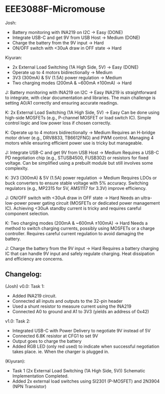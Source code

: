 # EEE3088F-Micromouse


Josh:
- Battery monitoring with INA219 on I2C → Easy (DONE)
- Integrate USB-C and get 9V from USB Host → Medium (DONE)
- Charge the battery from the 9V input → Hard
- ON/OFF switch with <30uA draw in OFF state → Hard

Kiyuran:
- 2x External Load Switching (1A High Side, 5V) → Easy (DONE)
- Operate up to 4 motors bidirectionally → Medium
- 3V3 (300mA) & 5V (1.5A) power regulation → Medium
- Two charging modes (200mA & ~600mA ±100mA) → Hard



J: Battery monitoring with INA219 on I2C → Easy
INA219 is straightforward to integrate, with clear documentation and libraries.
The main challenge is setting A0/A1 correctly and ensuring accurate readings.

K: 2x External Load Switching (1A High Side, 5V) → Easy
Can be done using high-side MOSFETs (e.g., P-channel MOSFET or load switch IC).
Simple control logic and low power loss if chosen correctly.



K: Operate up to 4 motors bidirectionally → Medium
Requires an H-bridge motor driver (e.g., DRV8833, TB6612FNG) and PWM control.
Managing 4 motors while ensuring efficient power use is tricky but manageable.


J: Integrate USB-C and get 9V from USB Host → Medium
Requires a USB-C PD negotiation chip (e.g., STUSB4500, FUSB302) or resistors for fixed voltage.
Can be simplified using a prebuilt module but still involves some complexity.


K: 3V3 (300mA) & 5V (1.5A) power regulation → Medium
Requires LDOs or buck converters to ensure stable voltage with 5% accuracy.
Switching regulators (e.g., MP2315 for 5V, AMS1117 for 3.3V) improve efficiency.




J: ON/OFF switch with <30uA draw in OFF state → Hard
Needs an ultra-low-power power gating circuit (MOSFETs or dedicated power management IC).
Achieving <30uA standby current is tricky and requires careful component selection.

K: Two charging modes (200mA & ~600mA ±100mA) → Hard
Needs a method to switch charging currents, possibly using MOSFETs or a charge controller.
Requires careful current regulation to avoid damaging the battery.

J: Charge the battery from the 9V input → Hard
Requires a battery charging IC that can handle 9V input and safely regulate charging.
Heat dissipation and efficiency are concerns.










## Changelog:

(Josh)
v0.0:
Task 1:
- Added INA219 circuit.
- Connected all inputs and outputs to the 32-pin header
- Used a shunt resistor to measure current using the INA219
- Connected A0 to ground and A1 to 3V3 (yields an address of 0x42)

v1.0:
Task 2:
- Integrated USB-C with Power Delivery to negotiate 9V instead of 5V
- Connected 6.8K resistor at CFG1 to set 9V
- Output goes to charge the battery
- Added RGB LED (only red used) to indicate when successful negotiation takes place. ie. When the charger is plugged in.


(Kiyuran): 
- Task 1 (2x External Load Switching (1A High Side, 5V)) Schematic Implementation Completed.
- Added 2x external load switches using SI2301 (P-MOSFET) and 2N3904 (NPN Transistor)


